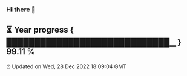 ### Hi there 👋
⏳ Year progress { █████████████████████████████▁ } 99.11 %
---
⏰ Updated on Wed, 28 Dec 2022 18:09:04 GMT

